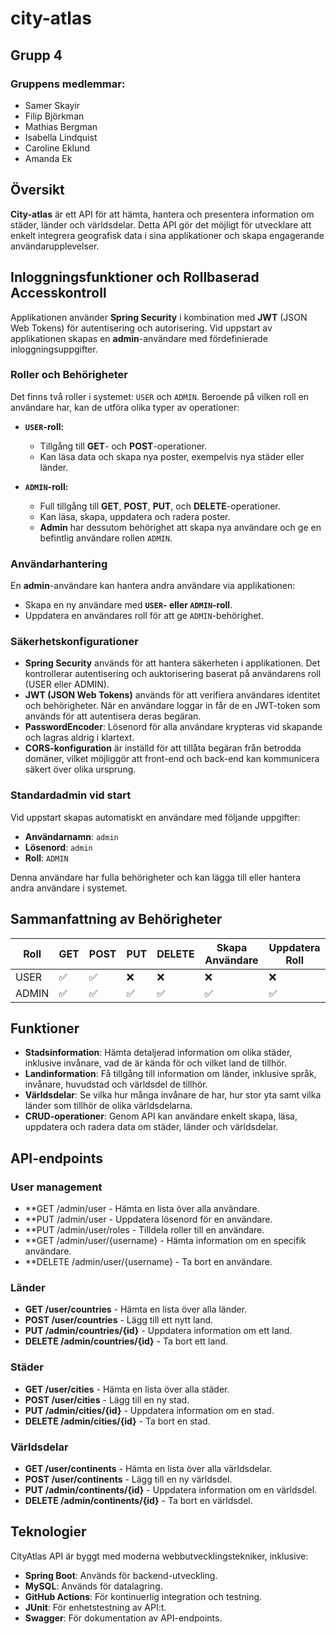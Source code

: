 # city-atlas

## Grupp 4

### Gruppens medlemmar:
- Samer Skayir
- Filip Björkman
- Mathias Bergman
- Isabella Lindquist
- Caroline Eklund
- Amanda Ek

## Översikt
**City-atlas** är ett API för att hämta, hantera och presentera information om städer, länder och världsdelar. 
Detta API gör det möjligt för utvecklare att enkelt integrera geografisk data i sina applikationer och skapa engagerande användarupplevelser.


## Inloggningsfunktioner och Rollbaserad Accesskontroll
Applikationen använder **Spring Security** i kombination med **JWT** (JSON Web Tokens) för autentisering och autorisering. Vid uppstart av applikationen skapas en **admin**-användare med fördefinierade inloggningsuppgifter.

### Roller och Behörigheter
Det finns två roller i systemet: `USER` och `ADMIN`. Beroende på vilken roll en användare har, kan de utföra olika typer av operationer:

- **`USER`-roll:**
  - Tillgång till **GET**- och **POST**-operationer.
  - Kan läsa data och skapa nya poster, exempelvis nya städer eller länder.

- **`ADMIN`-roll:**
  - Full tillgång till **GET**, **POST**, **PUT**, och **DELETE**-operationer.
  - Kan läsa, skapa, uppdatera och radera poster.
  - **Admin** har dessutom behörighet att skapa nya användare och ge en befintlig användare rollen `ADMIN`.

### Användarhantering
En **admin**-användare kan hantera andra användare via applikationen:
- Skapa en ny användare med **`USER`- eller `ADMIN`-roll**.
- Uppdatera en användares roll för att ge `ADMIN`-behörighet.

### Säkerhetskonfigurationer
- **Spring Security** används för att hantera säkerheten i applikationen. Det kontrollerar autentisering och auktorisering baserat på användarens roll (USER eller ADMIN).
- **JWT (JSON Web Tokens)** används för att verifiera användares identitet och behörigheter. När en användare loggar in får de en JWT-token som används för att autentisera deras begäran.
- **PasswordEncoder**: Lösenord för alla användare krypteras vid skapande och lagras aldrig i klartext.
- **CORS-konfiguration** är inställd för att tillåta begäran från betrodda domäner, vilket möjliggör att front-end och back-end kan kommunicera säkert över olika ursprung. 

### Standardadmin vid start
Vid uppstart skapas automatiskt en användare med följande uppgifter:
- **Användarnamn**: `admin`
- **Lösenord**: `admin`
- **Roll**: `ADMIN`

Denna användare har fulla behörigheter och kan lägga till eller hantera andra användare i systemet.

## Sammanfattning av Behörigheter

| Roll     | GET | POST | PUT | DELETE | Skapa Användare | Uppdatera Roll |
|----------|-----|------|-----|--------|-----------------|----------------|
| USER     | ✅  | ✅   | ❌  | ❌     | ❌               | ❌              |
| ADMIN    | ✅  | ✅   | ✅  | ✅     | ✅               | ✅              |

## Funktioner
- **Stadsinformation**: Hämta detaljerad information om olika städer, inklusive invånare, vad de är kända för och vilket land de tillhör.
- **Landinformation**: Få tillgång till information om länder, inklusive språk, invånare, huvudstad och världsdel de tillhör.
- **Världsdelar**: Se vilka hur många invånare de har, hur stor yta samt vilka länder som tillhör de olika världsdelarna.
- **CRUD-operationer**: Genom API kan användare enkelt skapa, läsa, uppdatera och radera data om städer, länder och världsdelar. 

## API-endpoints

### User management
- **GET /admin/user - Hämta en lista över alla användare.
- **PUT /admin/user - Uppdatera lösenord för en användare.
- **PUT /admin/user/roles - Tilldela roller till en användare.
- **GET /admin/user/{username} - Hämta information om en specifik användare.
- **DELETE /admin/user/{username} - Ta bort en användare.

### Länder
- **GET /user/countries** - Hämta en lista över alla länder.
- **POST /user/countries** - Lägg till ett nytt land.
- **PUT /admin/countries/{id}** - Uppdatera information om ett land.
- **DELETE /admin/countries/{id}** - Ta bort ett land.

### Städer
- **GET /user/cities** - Hämta en lista över alla städer.
- **POST /user/cities** - Lägg till en ny stad.
- **PUT /admin/cities/{id}** - Uppdatera information om en stad.
- **DELETE /admin/cities/{id}** - Ta bort en stad.

### Världsdelar
- **GET /user/continents** - Hämta en lista över alla världsdelar.
- **POST /user/continents** - Lägg till en ny världsdel.
- **PUT /admin/continents/{id}** - Uppdatera information om en världsdel.
- **DELETE /admin/continents/{id}** - Ta bort en världsdel.

## Teknologier
CityAtlas API är byggt med moderna webbutvecklingstekniker, inklusive:
- **Spring Boot**: Används för backend-utveckling.
- **MySQL**: Används för datalagring.
- **GitHub Actions**: För kontinuerlig integration och testning.
- **JUnit**: För enhetstestning av API:t.
- **Swagger**: För dokumentation av API-endpoints.

